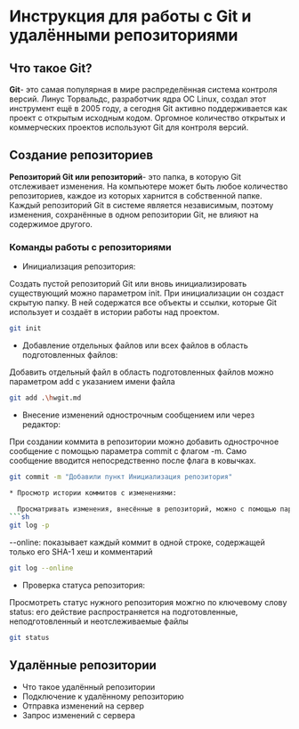 # Инструкция для работы с Git и удалёнными репозиториями
## Что такое Git?
**Git**- это самая популярная в мире распределённая система контроля версий. Линус Торвальдс, разработчик ядра OC Linux, создал этот инструмент ещё в 2005 году, а сегодня Git активно поддерживается как проект с открытым исходным кодом. Оргомное количество открытых и коммерческих проектов используют Git для контроля версий.
## Создание репозиториев
**Репозиторий Git или репозиторий**- это папка, в которую Git отслеживает изменения. На компьютере может быть любое количество репозиториев, каждое из которых харнится в собственной папке. Каждый репозиторий Git в системе является независимым, поэтому изменения, сохранённые в одном репозитории Git, не влияют на содержимое другого.
### Команды работы с репозиториями
* Инициализация репозитория:

Создать пустой репозиторий Git или вновь инициализировать существующий можно параметром init. При инициализации он создаст скрытую папку. В ней содержатся все объекты и ссылки, которые Git использует и создаёт в истории работы над проектом.
```sh
git init
```
* Добавление отдельных файлов или всех файлов в область подготовленных файлов:

Добавить отдельный файл в область подготовленных файлов можно параметром add с указанием имени файла
```sh
git add .\hwgit.md
```
* Внесение изменений однострочным сообщением или через редактор:

При создании коммита в репозитории можно добавить однострочное сообщение с помощью параметра commit с флагом -m. Само сообщение вводится непосредственно после флага в ковычках.
```sh
git commit -m "Добавили пункт Инициализация репозитория" 

* Просмотр истории коммитов с изменениями:

  Просматривать изменения, внесённые в репозиторий, можно с помощью параметра log. Он отображает список последних коммитов в порядке выполнения. Кроме того, добавив флаг -p, можно подробно изучить изменения, внесённые в каждый файл
```sh
git log -p 
```

--online: показывает каждый коммит в одной строке, содержащей только его SHA-1 хеш и комментарий
 ```sh
git log --online
```

* Проверка статуса репозитория:

Просмотреть статус нужного репозитория можгно по ключевому слову status: его действие распространяется на подготовленные, неподготовленный и неотслеживаемые файлы
```sh
git status
```

## Удалённые репозитории
* Что такое удалённый репозитории
* Подключение к удалённому репозиторию
* Отправка изменений на сервер
* Запрос изменений с сервера

